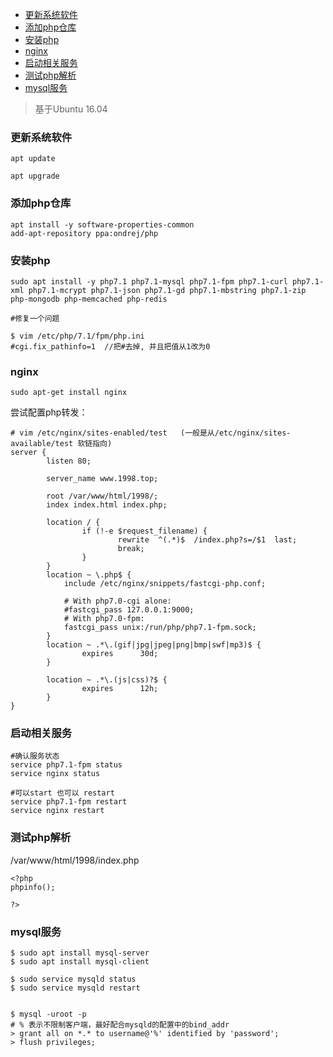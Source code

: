 <!-- TOC -->

- [更新系统软件](#更新系统软件)
- [添加php仓库](#添加php仓库)
- [安装php](#安装php)
- [nginx](#nginx)
- [启动相关服务](#启动相关服务)
- [测试php解析](#测试php解析)
- [mysql服务](#mysql服务)

<!-- /TOC -->

> 基于Ubuntu 16.04

### 更新系统软件

    apt update

    apt upgrade

### 添加php仓库

    apt install -y software-properties-common
    add-apt-repository ppa:ondrej/php


### 安装php
    sudo apt install -y php7.1 php7.1-mysql php7.1-fpm php7.1-curl php7.1-xml php7.1-mcrypt php7.1-json php7.1-gd php7.1-mbstring php7.1-zip php-mongodb php-memcached php-redis

    #修复一个问题

    $ vim /etc/php/7.1/fpm/php.ini
    #cgi.fix_pathinfo=1  //把#去掉, 并且把值从1改为0

### nginx

    sudo apt-get install nginx

尝试配置php转发：

    # vim /etc/nginx/sites-enabled/test   (一般是从/etc/nginx/sites-available/test 软链指向)
    server {
            listen 80;

            server_name www.1998.top;

            root /var/www/html/1998/;
            index index.html index.php;

            location / {
                    if (!-e $request_filename) {
                            rewrite  ^(.*)$  /index.php?s=/$1  last;
                            break;
                    }
            }
            location ~ \.php$ {
                include /etc/nginx/snippets/fastcgi-php.conf;

                # With php7.0-cgi alone:
                #fastcgi_pass 127.0.0.1:9000;
                # With php7.0-fpm:
                fastcgi_pass unix:/run/php/php7.1-fpm.sock;
            }
            location ~ .*\.(gif|jpg|jpeg|png|bmp|swf|mp3)$ {
                    expires      30d;
            }

            location ~ .*\.(js|css)?$ {
                    expires      12h;
            }
    }
    

### 启动相关服务

    #确认服务状态
    service php7.1-fpm status
    service nginx status

    #可以start 也可以 restart
    service php7.1-fpm restart
    service nginx restart

### 测试php解析

/var/www/html/1998/index.php

    <?php
    phpinfo();
    
    ?>

### mysql服务

    $ sudo apt install mysql-server
    $ sudo apt install mysql-client

    $ sudo service mysqld status
    $ sudo service mysqld restart


    $ mysql -uroot -p
    # % 表示不限制客户端，最好配合mysqld的配置中的bind_addr    
    > grant all on *.* to username@'%' identified by 'password'; 
    > flush privileges;


    






